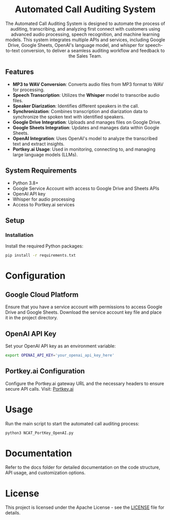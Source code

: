 <h1 align="center">Automated Call Auditing System</h1>

<p align="center">The Automated Call Auditing System is designed to automate the process of auditing, transcribing, and analyzing first connect with customers using advanced audio processing, speech recognition, and machine learning models. This system integrates multiple APIs and services, including Google Drive, Google Sheets, OpenAI's language model, and whisper for speech-to-text conversion, to deliver a seamless auditing workflow and feedback to the Sales Team.</p>

## Features

- **MP3 to WAV Conversion**: Converts audio files from MP3 format to WAV for processing.
- **Speech Transcription**: Utilizes the **Whisper** model to transcribe audio files.
- **Speaker Diarization**: Identifies different speakers in the call.
- **Synchronization**: Combines transcription and diarization data to synchronize the spoken text with identified speakers.
- **Google Drive Integration**: Uploads and manages files on Google Drive.
- **Google Sheets Integration**: Updates and manages data within Google Sheets.
- **OpenAI Integration**: Uses OpenAI's model to analyze the transcribed text and extract insights.
- **Portkey.ai Usage**: Used in monitoring, connecting to, and managing large language models (LLMs).

## System Requirements

- Python 3.8+
- Google Service Account with access to Google Drive and Sheets APIs
- OpenAI API key
- Whisper for audio processing
- Access to Portkey.ai services

## Setup
### Installation
Install the required Python packages:

```bash
pip install -r requirements.txt
```

# Configuration

## Google Cloud Platform

Ensure that you have a service account with permissions to access Google Drive and Google Sheets. Download the service account key file and place it in the project directory.

## OpenAI API Key

Set your OpenAI API key as an environment variable:

```bash
export OPENAI_API_KEY='your_openai_api_key_here'
```

## Portkey.ai Configuration

Configure the Portkey.ai gateway URL and the necessary headers to ensure secure API calls.
Visit: [Portkey.ai](https://portkey.ai/)

# Usage

Run the main script to start the automated call auditing process:
```bash
python3 NCAT_PortKey_OpenAI.py
```

# Documentation

Refer to the docs folder for detailed documentation on the code structure, API usage, and customization options.

#  License

This project is licensed under the Apache License - see the [LICENSE](LICENSE.md) file for details.
